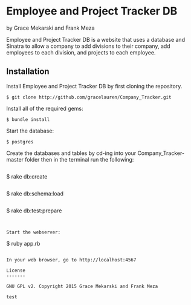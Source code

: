 Employee and Project Tracker DB
================

by Grace Mekarski and Frank Meza

Employee and Project Tracker DB is a website that uses a database and Sinatra to allow a company to add divisions to their company, add employees to each division, and projects to each employee.

Installation
------------

Install Employee and Project Tracker DB by first cloning the repository.  
```
$ git clone http://github.com/gracelauren/Company_Tracker.git
```

Install all of the required gems:
```
$ bundle install
```

Start the database:
```
$ postgres
```

Create the databases and tables by cd-ing into your Company_Tracker-master folder then in the terminal run the following:

```

```
$ rake db:create

```

```
$ rake db:schema:load

```

```
$ rake db:test:prepare
```

```
```

Start the webserver:
```
$ ruby app.rb
```

In your web browser, go to http://localhost:4567

License
-------

GNU GPL v2. Copyright 2015 Grace Mekarski and Frank Meza

test
